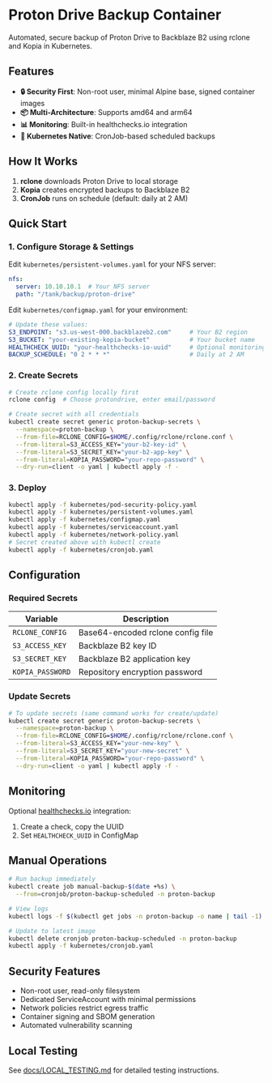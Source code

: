 # Proton Drive Backup Container

Automated, secure backup of Proton Drive to Backblaze B2 using rclone and Kopia in Kubernetes.

## Features

- **🔒 Security First**: Non-root user, minimal Alpine base, signed container images
- **📦 Multi-Architecture**: Supports amd64 and arm64
- **📊 Monitoring**: Built-in healthchecks.io integration
- **🎯 Kubernetes Native**: CronJob-based scheduled backups

## How It Works

1. **rclone** downloads Proton Drive to local storage
2. **Kopia** creates encrypted backups to Backblaze B2
3. **CronJob** runs on schedule (default: daily at 2 AM)

## Quick Start

### 1. Configure Storage & Settings

Edit `kubernetes/persistent-volumes.yaml` for your NFS server:
```yaml
nfs:
  server: 10.10.10.1  # Your NFS server
  path: "/tank/backup/proton-drive"
```

Edit `kubernetes/configmap.yaml` for your environment:
```yaml
# Update these values:
S3_ENDPOINT: "s3.us-west-000.backblazeb2.com"     # Your B2 region
S3_BUCKET: "your-existing-kopia-bucket"           # Your bucket name
HEALTHCHECK_UUID: "your-healthchecks-io-uuid"     # Optional monitoring
BACKUP_SCHEDULE: "0 2 * * *"                      # Daily at 2 AM
```

### 2. Create Secrets

```bash
# Create rclone config locally first
rclone config  # Choose protondrive, enter email/password

# Create secret with all credentials
kubectl create secret generic proton-backup-secrets \
  --namespace=proton-backup \
  --from-file=RCLONE_CONFIG=$HOME/.config/rclone/rclone.conf \
  --from-literal=S3_ACCESS_KEY="your-b2-key-id" \
  --from-literal=S3_SECRET_KEY="your-b2-app-key" \
  --from-literal=KOPIA_PASSWORD="your-repo-password" \
  --dry-run=client -o yaml | kubectl apply -f -
```

### 3. Deploy

```bash
kubectl apply -f kubernetes/pod-security-policy.yaml
kubectl apply -f kubernetes/persistent-volumes.yaml
kubectl apply -f kubernetes/configmap.yaml
kubectl apply -f kubernetes/serviceaccount.yaml
kubectl apply -f kubernetes/network-policy.yaml
# Secret created above with kubectl create
kubectl apply -f kubernetes/cronjob.yaml
```

## Configuration

### Required Secrets

| Variable | Description |
|----------|-------------|
| `RCLONE_CONFIG` | Base64-encoded rclone config file |
| `S3_ACCESS_KEY` | Backblaze B2 key ID |
| `S3_SECRET_KEY` | Backblaze B2 application key |
| `KOPIA_PASSWORD` | Repository encryption password |

### Update Secrets

```bash
# To update secrets (same command works for create/update)
kubectl create secret generic proton-backup-secrets \
  --namespace=proton-backup \
  --from-file=RCLONE_CONFIG=$HOME/.config/rclone/rclone.conf \
  --from-literal=S3_ACCESS_KEY="your-new-key" \
  --from-literal=S3_SECRET_KEY="your-new-secret" \
  --from-literal=KOPIA_PASSWORD="your-repo-password" \
  --dry-run=client -o yaml | kubectl apply -f -
```

## Monitoring

Optional [healthchecks.io](https://healthchecks.io) integration:
1. Create a check, copy the UUID
2. Set `HEALTHCHECK_UUID` in ConfigMap

## Manual Operations

```bash
# Run backup immediately
kubectl create job manual-backup-$(date +%s) \
  --from=cronjob/proton-backup-scheduled -n proton-backup

# View logs
kubectl logs -f $(kubectl get jobs -n proton-backup -o name | tail -1) -n proton-backup

# Update to latest image
kubectl delete cronjob proton-backup-scheduled -n proton-backup
kubectl apply -f kubernetes/cronjob.yaml
```

## Security Features

- Non-root user, read-only filesystem
- Dedicated ServiceAccount with minimal permissions
- Network policies restrict egress traffic
- Container signing and SBOM generation
- Automated vulnerability scanning


## Local Testing

See [docs/LOCAL_TESTING.md](docs/LOCAL_TESTING.md) for detailed testing instructions.
